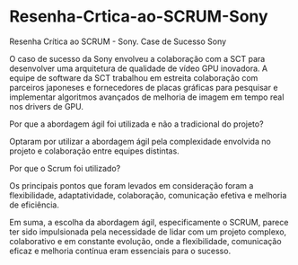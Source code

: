 # Resenha-Crtica-ao-SCRUM-Sony
Resenha Crítica ao SCRUM - Sony.
Case de Sucesso Sony

O caso de sucesso da Sony envolveu a colaboração com a SCT para desenvolver uma arquitetura de qualidade de vídeo GPU inovadora. A equipe de software da SCT trabalhou em estreita colaboração com parceiros japoneses e fornecedores de placas gráficas para pesquisar e implementar algoritmos avançados de melhoria de imagem em tempo real nos drivers de GPU.

Por que a abordagem ágil foi utilizada e não a tradicional do projeto?

Optaram por utilizar a abordagem ágil pela complexidade envolvida no projeto e colaboração entre equipes distintas.

Por que o Scrum foi utilizado?

Os principais pontos que foram levados em consideração foram a flexibilidade, adaptatividade, colaboração, comunicação efetiva e melhoria de eficiência.

Em suma, a escolha da abordagem ágil, especificamente o SCRUM, parece ter sido impulsionada pela necessidade de lidar com um projeto complexo, colaborativo e em constante evolução, onde a flexibilidade, comunicação eficaz e melhoria contínua eram essenciais para o sucesso.
